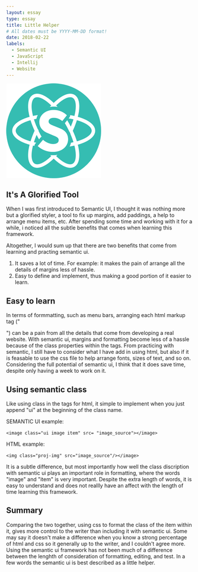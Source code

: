 ```yaml
---
layout: essay
type: essay
title: Little Helper
# All dates must be YYYY-MM-DD format!
date: 2018-02-22
labels:
  - Semantic UI
  - JavaScript
  - Intellij
  - Website
---
```


<img class="ui large left floated rounded image" src="../images/semanticUI.png">

## It's A Glorified Tool
When I was first introduced to Semantic UI, I thought it was nothing more but a glorified styler, a tool to fix up margins, add paddings, a help to arrange menu items, etc. After spending some time and working with it for a while, i noticed all the subtle benefits that comes when learning this framework. 

Altogether, I would sum up that there are two benefits that come from learning and practing semantic ui. 

1. It saves a lot of time. For example: it makes the pain of arrange all the details of margins less of hassle.
2. Easy to define and implement, thus making a good portion of it easier to learn. 


## Easy to learn

In terms of formmatting, such as menu bars, arranging each html markup tag ("<div class....>")  can be a pain from all the details that come from developing a real website. With semantic ui, margins and formatting become less of a hassle because of the class properties within the tags. From practicing with semantic, I still have to consider what I have add in using html, but also if it is feasable to use the css file to help arrange fonts, sizes of text, and so on. Considering the full potential of semantic ui, I think that it does save time, despite only having a week to work on it. 

## Using semantic class
Like using class in the tags for html, it simple to implement when you just append "ui" at the beginning of the class name. 

SEMANTIC UI example:

```
<image class="ui image item" src= "image_source"></image>

```
HTML example:
```
<img class="proj-img" src="image_source"/></image>
```
It is a subtle difference, but most importantly how well the class discription with semantic ui plays an important role in formatting, where the words "image" and "item" is very important. Despite the extra length of words, it is easy to understand and does not reallly have an affect with the length of time learning this framework.


## Summary

Comparing the two together, using css to format the class of the item within it, gives more control to the writer than including it with semantic ui. Some may say it doesn't make a difference when you know a strong percentage of html and css so it generally up to the writer, and I couldn't agree more. Using the semantic ui framework has not been much of a difference between the lenghth of consideration of formatting, editing, and test. In a few words the semantic ui is best described as a little helper.

